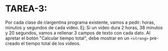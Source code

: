 # TAREA-3:
Por cada clase de r/argentina programa existente, vamos a pedir: horas, minutos y segundos de cada video.
Ej: Si un video dura 2 horas, 38 minutos y 20 segundos, vamos a rellenar 3 campos de texto con cada dato.
Al apretar el botón "Calcular tiempo total", debe mostrar en un ```<strong>``` pre-creado el tiempo total de los videos.
